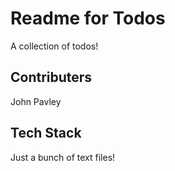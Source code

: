 # Readme for Todos

A collection of todos!

## Contributers

John Pavley

## Tech Stack

Just a bunch of text files!
